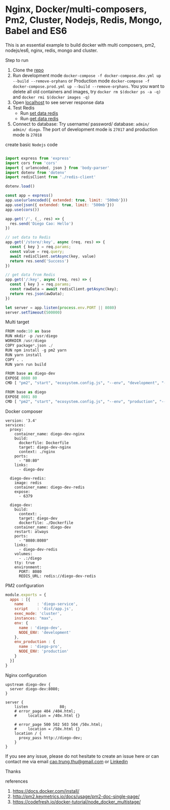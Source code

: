 # Nginx, Docker/multi-composers, Pm2, Cluster, Nodejs, Redis, Mongo, Babel and ES6

This is an essential example to build docker with multi composers, pm2, nodejs/es6, nginx, redis, mongo and cluster.

Step to run
1. Clone the [repo](https://github.com/diegothucao/multi-composers-pm2-cluster-nginx-nodejs-es6-redis)
2. Run development mode `docker-compose -f docker-compose.dev.yml up --build --remove-orphans` or Production mode `docker-compose -f docker-compose.prod.yml up --build --remove-orphans`. You you want to delete all old containers and images, try `docker rm $(docker ps -a -q)` and `docker rmi $(docker images -q)`
3. Open [localhost](http://localhost) to see server response data
4. Test Redis
	- Run [set data redis](http://localhost/store/diego)
	- Run [get data redis](http://localhost/diego)
5. Connect to database: Try username/ password/ database: `admin/ admin/ diego`. The port of development mode is `27017` and production mode is `27018`

create basic `Nodejs` code  
```javascript 

import express from 'express'
import cors from 'cors'
import { urlencoded, json } from 'body-parser'
import dotenv from 'dotenv'
import redisClient from './redis-client'

dotenv.load()

const app = express()
app.use(urlencoded({ extended: true, limit: '500mb'}))
app.use(json({ extended: true, limit: '500mb'}))
app.use(cors())

app.get('/', (_, res) => {
  res.send('Diego Cao: Hello')
})

// set data to Redis
app.get('/store/:key', async (req, res) => {
  const { key } = req.params;
  const value = req.query;
  await redisClient.setAsync(key, value)
  return res.send('Success')
})

// get data from Redis 
app.get('/:key', async (req, res) => {
  const { key } = req.params;
  const rawData = await redisClient.getAsync(key);
  return res.json(awData);
})

let server = app.listen(process.env.PORT || 8080)
server.setTimeout(500000)
```
Multi target 

```python
FROM node:10 as base
RUN mkdir -p /usr/diego
WORKDIR /usr/diego
COPY package*.json ./
RUN npm install -g pm2 yarn
RUN yarn install
COPY . .
RUN yarn run build

FROM base as diego-dev
EXPOSE 8080 80
CMD [ "pm2", "start", "ecosystem.config.js", "--env", "development", "--no-daemon" ]

FROM base as diego
EXPOSE 8081 80
CMD [ "pm2", "start", "ecosystem.config.js", "--env", "production", "--no-daemon" ]
```

Docker composer 

```
version: '3.4'
services:
  proxy:
    container_name: diego-dev-nginx
    build:
      dockerfile: Dockerfile
      target: diego-dev-nginx
      context: ./nginx
    ports:
      - "80:80"
    links:
      - diego-dev
  
  diego-dev-redis:
    image: redis
    container_name: diego-dev-redis
    expose:
      - 6379

  diego-dev:
    build:
      context: .
      target: diego-dev
      dockerfile: ./Dockerfile
    container_name: diego-dev
    restart: always
    ports:
      - "8080:8080"
    links:
      - diego-dev-redis
    volumes:
      - .:/diego
    tty: true
    environment:
      PORT: 8080
      REDIS_URL: redis://diego-dev-redis     
```
PM2 configuration 
```javascript
module.exports = {
  apps : [{
    name      : 'diego-service',
    script    : 'dist/app.js',
    exec_mode: 'cluster',
    instances: "max",
    env: {
      name : 'diego-dev',
      NODE_ENV: 'development'
    },
    env_production : {
      name : 'diego-pro',
      NODE_ENV: 'production'
    }
  }]
}
```

Nginx configuration 
```
upstream diego-dev {
  server diego-dev:8080;
}

server {
    listen              80;    
    # error_page 404 /404.html;
    #     location = /40x.html {}

    # error_page 500 502 503 504 /50x.html;
    #     location = /50x.html {}
    location / {
      proxy_pass http://diego-dev;
    }
}
```
	
If you see any issue, please do not hesitate to create an issue here or can contact me via email cao.trung.thu@gmail.com or [Linkedin](https://www.linkedin.com/in/diegothucao/)

Thanks
	
references
 1. https://docs.docker.com/install/	
 2. http://pm2.keymetrics.io/docs/usage/pm2-doc-single-page/
 3. https://codefresh.io/docker-tutorial/node_docker_multistage/
